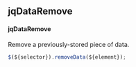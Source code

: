 ## jqDataRemove
#### jqDataRemove
Remove a previously-stored piece of data.
```javascript
$(${selector}).removeData(${element});
```